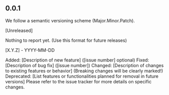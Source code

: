 ## 0.0.1

We follow a semantic versioning scheme (Major.Minor.Patch).

[Unreleased]

Nothing to report yet.
(Use this format for future releases)

[X.Y.Z] - YYYY-MM-DD

Added:
[Description of new feature] ([issue number] optional)
Fixed:
[Description of bug fix] ([issue number])
Changed:
[Description of changes to existing features or behavior] (Breaking changes will be clearly marked!)
Deprecated:
[List features or functionalities planned for removal in future versions]
Please refer to the issue tracker for more details on specific changes.